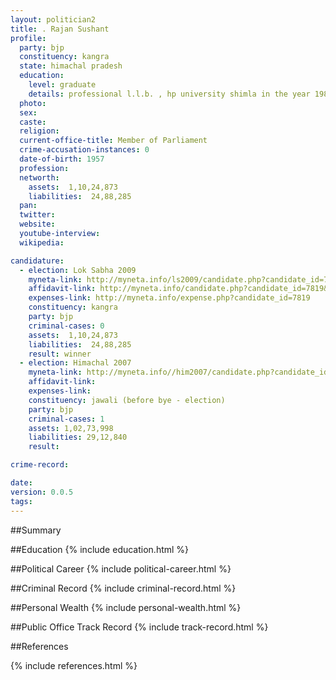 ```yaml
---
layout: politician2
title: . Rajan Sushant
profile: 
  party: bjp
  constituency: kangra
  state: himachal pradesh
  education: 
    level: graduate
    details: professional l.l.b. , hp university shimla in the year 1988
  photo: 
  sex: 
  caste: 
  religion: 
  current-office-title: Member of Parliament
  crime-accusation-instances: 0
  date-of-birth: 1957
  profession: 
  networth: 
    assets:  1,10,24,873
    liabilities:  24,88,285
  pan: 
  twitter: 
  website: 
  youtube-interview: 
  wikipedia: 

candidature: 
  - election: Lok Sabha 2009
    myneta-link: http://myneta.info/ls2009/candidate.php?candidate_id=7819
    affidavit-link: http://myneta.info/candidate.php?candidate_id=7819&scan=original
    expenses-link: http://myneta.info/expense.php?candidate_id=7819
    constituency: kangra 
    party: bjp
    criminal-cases: 0
    assets:  1,10,24,873
    liabilities:  24,88,285
    result: winner 
  - election: Himachal 2007
    myneta-link: http://myneta.info//him2007/candidate.php?candidate_id=55
    affidavit-link: 
    expenses-link: 
    constituency: jawali (before bye - election) 
    party: bjp
    criminal-cases: 1
    assets: 1,02,73,998
    liabilities: 29,12,840
    result:  

crime-record: 

date: 
version: 0.0.5
tags: 
---
```

##Summary


##Education
{% include education.html %}


##Political Career
{% include political-career.html %}


##Criminal Record
{% include criminal-record.html %}


##Personal Wealth
{% include personal-wealth.html %}


##Public Office Track Record
{% include track-record.html %}


##References


{% include references.html %}